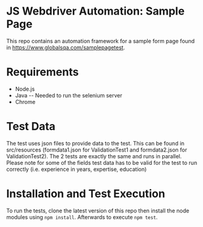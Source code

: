 # JS Webdriver Automation: Sample Page
This repo contains an automation framework for a sample form page found in https://www.globalsqa.com/samplepagetest.

# Requirements
* Node.js
* Java -- Needed to run the selenium server
* Chrome

# Test Data
The test uses json files  to provide data to the test. This can be found in src/resources (formdata1.json for ValidationTest1 and formdata2.json for ValidationTest2). The 2 tests are exactly the same and runs in parallel. Please note for some of the fields test data has to be valid for the test to run correctly (i.e. experience in years, expertise, education)

# Installation and Test Execution
To run the tests, clone the latest version of this repo then install the node modules using ```npm install```. Afterwards to execute ```npm test```.
